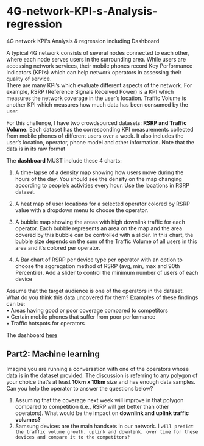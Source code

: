 # 4G-network-KPI-s-Analysis-regression
4G network KPI's Analysis &amp; regression including Dashboard 

A typical 4G network consists of several nodes connected to each other, where each node serves users in the surrounding area. While users are accessing network services, their mobile phones record Key Performance Indicators (KPI’s) which can help network operators in assessing their quality of service.<br>
There are many KPI’s which evaluate different aspects of the network. For example, RSRP (Reference Signals Received Power) is a KPI which measures the network coverage in the user’s location. Traffic Volume is another KPI which measures how much data has been consumed by the user.

For this challenge, I have two crowdsourced datasets: **RSRP and Traffic Volume.** Each dataset has the corresponding KPI measurements collected from mobile phones of different users over a week. It also includes the user’s location, operator, phone model and other information. Note that the data is in its raw format <br>

The **dashboard** MUST include these 4 charts:
1. A time-lapse of a density map showing how users move during the hours of the day. You should see the density on the map changing according to people’s activities every hour. Use the locations in RSRP dataset.<br>
2. A heat map of user locations for a selected operator colored by RSRP value with a dropdown menu to choose the operator.<br>

3. A bubble map showing the areas with high downlink traffic for each operator. Each bubble represents an area on the map and the area covered by this bubble can be controlled with a slider. In this chart, the bubble size depends on the sum of the Traffic Volume of all users in this area and it’s colored per operator.<br>
4. A Bar chart of RSRP per device type per operator with an option to choose the aggregation method of RSRP (avg, min, max and 90th Percentile). Add a slider to control the minimum number of users of each device

Assume that the target audience is one of the operators in the dataset. What do you think this data uncovered for them?
Examples of these findings can be:<br>
• Areas having good or poor coverage compared to competitors <br>
• Certain mobile phones that suffer from poor performance <br>
• Traffic hotspots for operators

The dashboard [here](https://datastudio.google.com/u/0/reporting/ed6fce84-afb4-4ae8-88a8-4f455fde60b0/page/iLVVC)

## Part2: Machine learning

Imagine you are running a conversation with one of the operators whose data is in the dataset provided. The discussion is referring to any polygon of your choice that’s at least **10km x 10km** size and has enough data samples. Can you help the operator to answer the questions below?<br>

1. Assuming that the coverage next week will improve in that polygon compared to competition (i.e., RSRP will get better than other operators). What would be the impact on **downlink and uplink traffic volumes?**<br>
2. Samsung devices are the main handsets in our network. I `will predict the traffic volume growth, uplink and downlink, over time for these devices and compare it to the competitors?`


